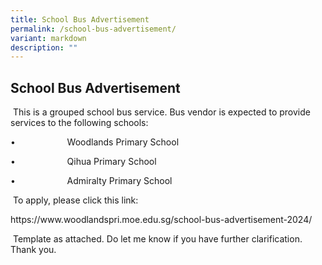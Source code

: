 ```yaml
---
title: School Bus Advertisement
permalink: /school-bus-advertisement/
variant: markdown
description: ""
---
```

<h2>School Bus Advertisement</h2>
<p>&nbsp;This is a grouped school bus service. Bus vendor is expected to
provide services to the following schools:</p>
<p>•&nbsp;&nbsp;&nbsp;&nbsp;&nbsp;&nbsp;&nbsp;&nbsp;&nbsp;&nbsp;&nbsp;&nbsp;&nbsp;&nbsp;&nbsp;&nbsp;&nbsp;&nbsp;&nbsp;&nbsp;
Woodlands Primary School</p>
<p>•&nbsp;&nbsp;&nbsp;&nbsp;&nbsp;&nbsp;&nbsp;&nbsp;&nbsp;&nbsp;&nbsp;&nbsp;&nbsp;&nbsp;&nbsp;&nbsp;&nbsp;&nbsp;&nbsp;&nbsp;
Qihua Primary School</p>
<p>•&nbsp;&nbsp;&nbsp;&nbsp;&nbsp;&nbsp;&nbsp;&nbsp;&nbsp;&nbsp;&nbsp;&nbsp;&nbsp;&nbsp;&nbsp;&nbsp;&nbsp;&nbsp;&nbsp;&nbsp;
Admiralty Primary School</p>
<p>&nbsp;To apply, please click this link:</p>
<p><a rel="noopener noreferrer nofollow" target="_blank">https://www.woodlandspri.moe.edu.sg/school-bus-advertisement-2024/</a>
</p>
<p>&nbsp;Template as attached. Do let me know if you have further clarification.
Thank you.</p>